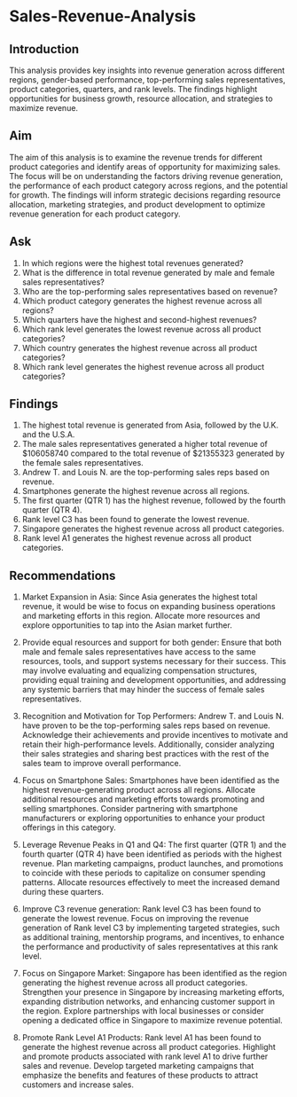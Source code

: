 # Sales-Revenue-Analysis
## Introduction
This analysis provides key insights into revenue generation across different regions, gender-based performance, top-performing sales representatives, product categories, quarters, and rank levels. The findings highlight opportunities for business growth, resource allocation, and strategies to maximize revenue.

## Aim
The aim of this analysis is to examine the revenue trends for different product categories and identify areas of opportunity for maximizing sales. The focus will be on understanding the factors driving revenue generation, the performance of each product category across regions, and the potential for growth. The findings will inform strategic decisions regarding resource allocation, marketing strategies, and product development to optimize revenue generation for each product category.

## Ask
1.	In which regions were the highest total revenues generated?
2.	What is the difference in total revenue generated by male and female sales representatives?
3.	Who are the top-performing sales representatives based on revenue?
4.	Which product category generates the highest revenue across all regions?
5.	Which quarters have the highest and second-highest revenues?
6.	Which rank level generates the lowest revenue across all product categories?
7.	Which country generates the highest revenue across all product categories?
8.	Which rank level generates the highest revenue across all product categories?


  ## Findings
1.	The highest total revenue is generated from Asia, followed by the U.K. and the U.S.A.
2.	The male sales representatives generated a higher total revenue of $106058740 compared to the total revenue of $21355323 generated by the female sales representatives.
3.	Andrew T. and Louis N. are the top-performing sales reps based on revenue.
4.	Smartphones generate the highest revenue across all regions.
5.	The first quarter (QTR 1) has the highest revenue, followed by the fourth quarter (QTR 4).
6.	Rank level C3 has been found to generate the lowest revenue.
7.	Singapore generates the highest revenue across all product categories.
8.	Rank level A1 generates the highest revenue across all product categories.


## Recommendations
1.	Market Expansion in Asia: Since Asia generates the highest total revenue, it would be wise to focus on expanding business operations and marketing efforts in this region. Allocate more resources and explore opportunities to tap into the Asian market further.

2.	Provide equal resources and support for both gender: Ensure that both male and female sales representatives have access to the same resources, tools, and support systems necessary for their success. This may involve evaluating and equalizing compensation structures, providing equal training and development opportunities, and addressing any systemic barriers that may hinder the success of female sales representatives.

3.	Recognition and Motivation for Top Performers: Andrew T. and Louis N. have proven to be the top-performing sales reps based on revenue. Acknowledge their achievements and provide incentives to motivate and retain their high-performance levels. Additionally, consider analyzing their sales strategies and sharing best practices with the rest of the sales team to improve overall performance.

4.	Focus on Smartphone Sales: Smartphones have been identified as the highest revenue-generating product across all regions. Allocate additional resources and marketing efforts towards promoting and selling smartphones. Consider partnering with smartphone manufacturers or exploring opportunities to enhance your product offerings in this category.

5.	Leverage Revenue Peaks in Q1 and Q4: The first quarter (QTR 1) and the fourth quarter (QTR 4) have been identified as periods with the highest revenue. Plan marketing campaigns, product launches, and promotions to coincide with these periods to capitalize on consumer spending patterns. Allocate resources effectively to meet the increased demand during these quarters.

6.	Improve C3 revenue generation: Rank level C3 has been found to generate the lowest revenue. Focus on improving the revenue generation of Rank level C3 by implementing targeted strategies, such as additional training, mentorship programs, and incentives, to enhance the performance and productivity of sales representatives at this rank level.

7.	Focus on Singapore Market: Singapore has been identified as the region generating the highest revenue across all product categories. Strengthen your presence in Singapore by increasing marketing efforts, expanding distribution networks, and enhancing customer support in the region. Explore partnerships with local businesses or consider opening a dedicated office in Singapore to maximize revenue potential.

8.	Promote Rank Level A1 Products: Rank level A1 has been found to generate the highest revenue across all product categories. Highlight and promote products associated with rank level A1 to drive further sales and revenue. Develop targeted marketing campaigns that emphasize the benefits and features of these products to attract customers and increase sales.

